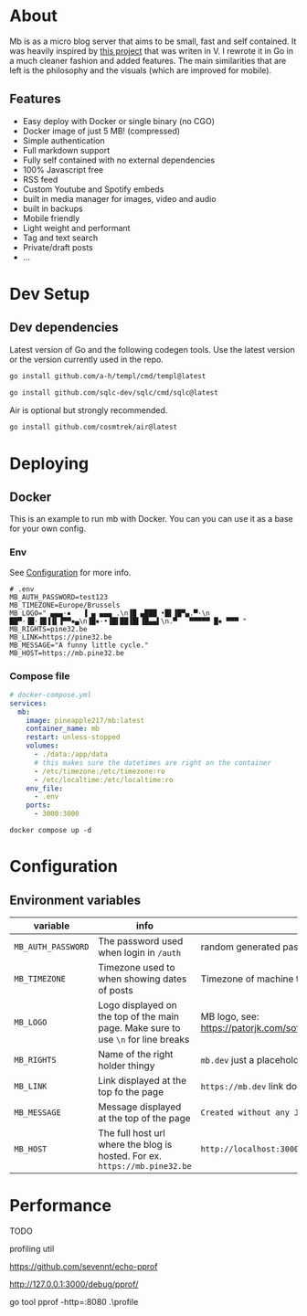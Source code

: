 # About

Mb is as a micro blog server that aims to be small, fast and self contained. It was heavily inspired by [this project](https://github.com/l1mey112/me.l-m.dev) that was writen in V. I rewrote it in Go in a much cleaner fashion and added features. The main similarities that are left is the philosophy and the visuals (which are improved for mobile).

## Features

- Easy deploy with Docker or single binary (no CGO)
- Docker image of just 5 MB! (compressed)
- Simple authentication
- Full markdown support
- Fully self contained with no external dependencies
- 100% Javascript free
- RSS feed
- Custom Youtube and Spotify embeds
- built in media manager for images, video and audio
- built in backups
- Mobile friendly
- Light weight and performant
- Tag and text search
- Private/draft posts
- ...

# Dev Setup

## Dev dependencies

Latest version of Go and the following codegen tools.
Use the latest version or the version currently used in the repo.

```sh
go install github.com/a-h/templ/cmd/templ@latest
```

```sh
go install github.com/sqlc-dev/sqlc/cmd/sqlc@latest
```

Air is optional but strongly recommended.

```sh
go install github.com/cosmtrek/air@latest
```

# Deploying

## Docker

This is an example to run mb with Docker. You can you can use it as a base for your own config.

### Env

See [Configuration](#configuration) for more info.

```env
# .env
MB_AUTH_PASSWORD=test123
MB_TIMEZONE=Europe/Brussels
MB_LOGO=" ▄▄▄·▪   ▐ ▄ ▄▄▄ .\n▐█ ▄███ •█▌▐█▀▄.▀·\n ██▀·▐█·▐█▐▐▌▐▀▀▪▄\n▐█▪·•▐█▌██▐█▌▐█▄▄▌\n.▀   ▀▀▀▀▀ █▪ ▀▀▀ "
MB_RIGHTS=pine32.be
MB_LINK=https://pine32.be
MB_MESSAGE="A funny little cycle."
MB_HOST=https://mb.pine32.be
```

### Compose file

```yml
# docker-compose.yml
services:
  mb:
    image: pineapple217/mb:latest
    container_name: mb
    restart: unless-stopped
    volumes:
      - ./data:/app/data
      # this makes sure the datetimes are right on the container
      - /etc/timezone:/etc/timezone:ro
      - /etc/localtime:/etc/localtime:ro
    env_file:
      - .env
    ports:
      - 3000:3000
```

```console
docker compose up -d
```

# Configuration

## Environment variables

| variable           | info                                                                              | default                                                                 |
| ------------------ | --------------------------------------------------------------------------------- | ----------------------------------------------------------------------- |
| `MB_AUTH_PASSWORD` | The password used when login in `/auth`                                           | random generated password that will be printed on startup               |
| `MB_TIMEZONE`      | Timezone used to when showing dates of posts                                      | Timezone of machine the webserver is running on                         |
| `MB_LOGO`          | Logo displayed on the top of the main page. Make sure to use `\n` for line breaks | MB logo, see: https://patorjk.com/software/taag/#p=display&f=Elite&t=MB |
| `MB_RIGHTS`        | Name of the right holder thingy                                                   | `mb.dev` just a placeholder                                             |
| `MB_LINK`          | Link displayed at the top fo the page                                             | `https://mb.dev` link does not exist                                    |
| `MB_MESSAGE`       | Message displayed at the top of the page                                          | `Created without any JS.`                                               |
| `MB_HOST`          | The full host url where the blog is hosted. For ex. `https://mb.pine32.be`        | `http://localhost:3000`                                                 |

# Performance

TODO

profiling util

https://github.com/sevennt/echo-pprof

http://127.0.0.1:3000/debug/pprof/

go tool pprof -http=:8080 .\profile
